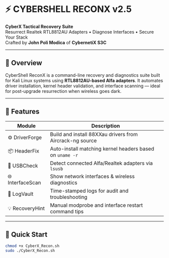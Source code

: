 # ⚡ CYBERSHELL RECONX v2.5
**CyberX Tactical Recovery Suite**  
Resurrect Realtek RTL8812AU Adapters • Diagnose Interfaces • Secure Your Stack  
Crafted by **John Poli Modica** of **CybernetiX S3C**

---

## 🧠 Overview

CyberShell ReconX is a command-line recovery and diagnostics suite built for Kali Linux systems using **RTL8812AU-based Alfa adapters**. It automates driver installation, kernel header validation, and interface scanning — ideal for post-upgrade resurrection when wireless goes dark.

---

## 🔧 Features

| Module         | Description                                                    |
|----------------|----------------------------------------------------------------|
| ⚙️ DriverForge   | Build and install 88XXau drivers from Aircrack-ng source      |
| 📦 HeaderFix    | Auto-install matching kernel headers based on `uname -r`       |
| 🔌 USBCheck     | Detect connected Alfa/Realtek adapters via `lsusb`             |
| 🌐 InterfaceScan| Show network interfaces & wireless diagnostics                 |
| 📄 LogVault     | Time-stamped logs for audit and troubleshooting                |
| 💡 RecoveryHint | Manual modprobe and interface restart command tips             |

---

## 🚀 Quick Start

```bash
chmod +x CyberX_Recon.sh
sudo ./CyberX_Recon.sh
